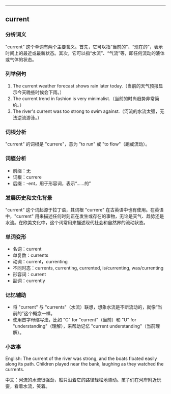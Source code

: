 
---------------
## current
### 分析词义
"current" 这个单词有两个主要含义。首先，它可以指“当前的”、“现在的”，表示时间上的最近或最新状态。其次，它可以指“水流”、“气流”等，即任何流动的液体或气体的状态。

### 列举例句
1. The current weather forecast shows rain later today.（当前的天气预报显示今天晚些时候会下雨。）
2. The current trend in fashion is very minimalist.（当前的时尚趋势非常简约。）
3. The river's current was too strong to swim against.（河流的水流太强，无法逆流游泳。）

### 词根分析
"current" 的词根是 "currere"，意为 "to run" 或 "to flow"（跑或流动）。

### 词缀分析
- 前缀：无
- 词根：currere
- 后缀：-ent，用于形容词，表示“……的”

### 发展历史和文化背景
"current" 这个词起源于拉丁语，其词根 "currere" 在古英语中也有使用。在英语中，"current" 用来描述任何时刻正在发生或存在的事物，无论是天气、趋势还是水流。在欧美文化中，这个词常用来描述现代社会和自然界的流动状态。

### 单词变形
- 名词：current
- 单复数：currents
- 动词：current，currenting
- 不同时态：currents, currenting, currented, is/currenting, was/currenting
- 形容词：current
- 副词：currently

### 记忆辅助
- 将 "current" 与 "currents"（水流）联想，想象水流是不断流动的，就像“当前的”这个概念一样。
- 使用首字母缩写法，比如 "C" for "current"（当前）和 "U" for "understanding"（理解），来帮助记忆 "current understanding"（当前理解）。

### 小故事
English: The current of the river was strong, and the boats floated easily along its path. Children played near the bank, laughing as they watched the currents.

中文：河流的水流很强劲，船只沿着它的路径轻松地漂动。孩子们在河岸附近玩耍，看着水流，笑着。

